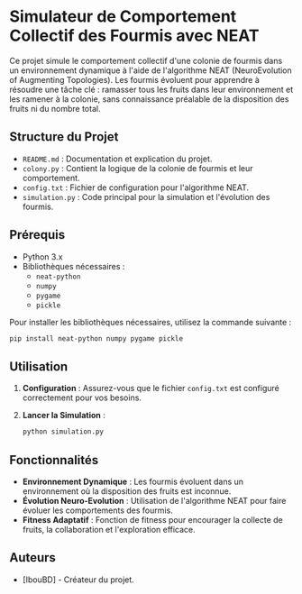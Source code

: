 
# Simulateur de Comportement Collectif des Fourmis avec NEAT

Ce projet simule le comportement collectif d'une colonie de fourmis dans un environnement dynamique à l'aide de l'algorithme NEAT (NeuroEvolution of Augmenting Topologies). Les fourmis évoluent pour apprendre à résoudre une tâche clé : ramasser tous les fruits dans leur environnement et les ramener à la colonie, sans connaissance préalable de la disposition des fruits ni du nombre total.

## Structure du Projet

- `README.md` : Documentation et explication du projet.
- `colony.py` : Contient la logique de la colonie de fourmis et leur comportement.
- `config.txt` : Fichier de configuration pour l'algorithme NEAT.
- `simulation.py` : Code principal pour la simulation et l'évolution des fourmis.

## Prérequis

- Python 3.x
- Bibliothèques nécessaires :
  - `neat-python`
  - `numpy`
  - `pygame`
  - `pickle`

Pour installer les bibliothèques nécessaires, utilisez la commande suivante :

```bash
pip install neat-python numpy pygame pickle
```

## Utilisation

1. **Configuration** : Assurez-vous que le fichier `config.txt` est configuré correctement pour vos besoins.

2. **Lancer la Simulation** :

   ```bash
   python simulation.py
   ```
## Fonctionnalités

- **Environnement Dynamique** : Les fourmis évoluent dans un environnement où la disposition des fruits est inconnue.
- **Évolution Neuro-Evolution** : Utilisation de l'algorithme NEAT pour faire évoluer les comportements des fourmis.
- **Fitness Adaptatif** : Fonction de fitness pour encourager la collecte de fruits, la collaboration et l'exploration efficace.

## Auteurs

- [IbouBD] - Créateur du projet.
